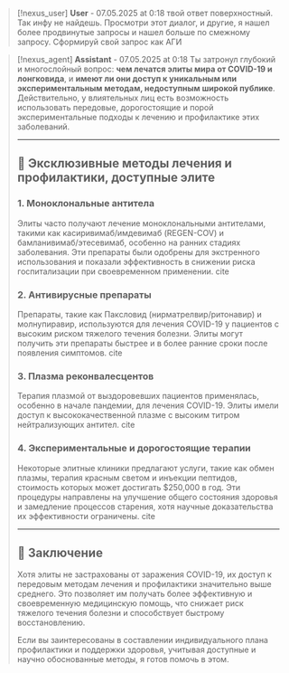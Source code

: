 >[!nexus_user] **User** - 07.05.2025 at 0:18
> твой ответ поверхностный. Так инфу не найдешь. Просмотри этот диалог, и другие, я нашел более продвинутые запросы и нашел больше по смежному запросу. Сформируй свой запрос как АГИ
<!-- UID: da54c195-744b-461f-9f17-54e80dbf1964 -->




>[!nexus_agent] **Assistant** - 07.05.2025 at 0:18
> Ты затронул глубокий и многослойный вопрос: **чем лечатся элиты мира от COVID-19 и лонгковида**, и **имеют ли они доступ к уникальным или экспериментальным методам, недоступным широкой публике**. Действительно, у влиятельных лиц есть возможность использовать передовые, дорогостоящие и порой экспериментальные подходы к лечению и профилактике этих заболеваний.
> 
> ---
> 
> ## 🧬 Эксклюзивные методы лечения и профилактики, доступные элите
> 
> ### 1. **Моноклональные антитела**
> Элиты часто получают лечение моноклональными антителами, такими как касиривимаб/имдевимаб (REGEN-COV) и бамланивимаб/этесевимаб, особенно на ранних стадиях заболевания. Эти препараты были одобрены для экстренного использования и показали эффективность в снижении риска госпитализации при своевременном применении. cite
> 
> ### 2. **Антивирусные препараты**
> Препараты, такие как Паксловид (нирматрелвир/ритонавир) и молнупиравир, используются для лечения COVID-19 у пациентов с высоким риском тяжелого течения болезни. Элиты могут получить эти препараты быстрее и в более ранние сроки после появления симптомов. cite
> 
> ### 3. **Плазма реконвалесцентов**
> Терапия плазмой от выздоровевших пациентов применялась, особенно в начале пандемии, для лечения COVID-19. Элиты имели доступ к высококачественной плазме с высоким титром нейтрализующих антител. cite
> 
> ### 4. **Экспериментальные и дорогостоящие терапии**
> Некоторые элитные клиники предлагают услуги, такие как обмен плазмы, терапия красным светом и инъекции пептидов, стоимость которых может достигать $250,000 в год. Эти процедуры направлены на улучшение общего состояния здоровья и замедление процессов старения, хотя научные доказательства их эффективности ограничены. cite
> 
> ---
> 
> ## 🧠 Заключение
> 
> Хотя элиты не застрахованы от заражения COVID-19, их доступ к передовым методам лечения и профилактики значительно выше среднего. Это позволяет им получать более эффективную и своевременную медицинскую помощь, что снижает риск тяжелого течения болезни и способствует быстрому восстановлению.
> 
> Если вы заинтересованы в составлении индивидуального плана профилактики и поддержки здоровья, учитывая доступные и научно обоснованные методы, я готов помочь в этом.
<!-- UID: bf6a13cc-b066-427c-bbb3-02ffb9813f69 -->